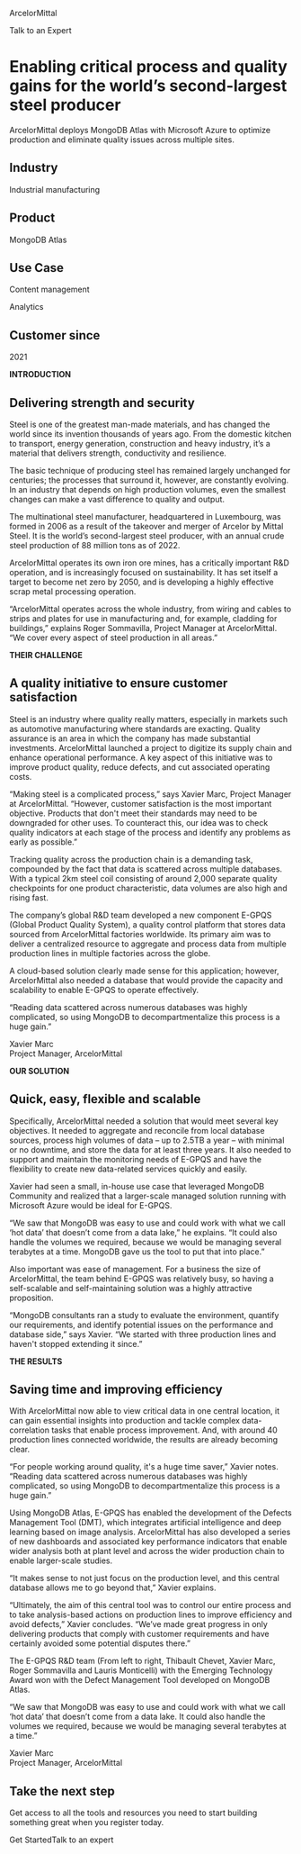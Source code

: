 ArcelorMittal

Talk to an Expert

# Enabling critical process and quality gains for the world’s second-largest steel producer

ArcelorMittal deploys MongoDB Atlas with Microsoft Azure to optimize production and eliminate quality issues across multiple sites.

## Industry

Industrial manufacturing

## Product

MongoDB Atlas

## Use Case

Content management

Analytics

## Customer since

2021

**INTRODUCTION**

## Delivering strength and security

Steel is one of the greatest man-made materials, and has changed the world since its invention thousands of years ago. From the domestic kitchen to transport, energy generation, construction and heavy industry, it’s a material that delivers strength, conductivity and resilience.

The basic technique of producing steel has remained largely unchanged for centuries; the processes that surround it, however, are constantly evolving. In an industry that depends on high production volumes, even the smallest changes can make a vast difference to quality and output.

The multinational steel manufacturer, headquartered in Luxembourg, was formed in 2006 as a result of the takeover and merger of Arcelor by Mittal Steel. It is the world’s second-largest steel producer, with an annual crude steel production of 88 million tons as of 2022.

ArcelorMittal operates its own iron ore mines, has a critically important R&D operation, and is increasingly focused on sustainability. It has set itself a target to become net zero by 2050, and is developing a highly effective scrap metal processing operation.

“ArcelorMittal operates across the whole industry, from wiring and cables to strips and plates for use in manufacturing and, for example, cladding for buildings,” explains Roger Sommavilla, Project Manager at ArcelorMittal. “We cover every aspect of steel production in all areas.”

**THEIR CHALLENGE**

## A quality initiative to ensure customer satisfaction

Steel is an industry where quality really matters, especially in markets such as automotive manufacturing where standards are exacting. Quality assurance is an area in which the company has made substantial investments. ArcelorMittal launched a project to digitize its supply chain and enhance operational performance. A key aspect of this initiative was to improve product quality, reduce defects, and cut associated operating costs.

“Making steel is a complicated process,” says Xavier Marc, Project Manager at ArcelorMittal. “However, customer satisfaction is the most important objective. Products that don't meet their standards may need to be downgraded for other uses. To counteract this, our idea was to check quality indicators at each stage of the process and identify any problems as early as possible.”

Tracking quality across the production chain is a demanding task, compounded by the fact that data is scattered across multiple databases. With a typical 2km steel coil consisting of around 2,000 separate quality checkpoints for one product characteristic, data volumes are also high and rising fast.

The company’s global R&D team developed a new component E-GPQS (Global Product Quality System), a quality control platform that stores data sourced from ArcelorMittal factories worldwide. Its primary aim was to deliver a centralized resource to aggregate and process data from multiple production lines in multiple factories across the globe.

A cloud-based solution clearly made sense for this application; however, ArcelorMittal also needed a database that would provide the capacity and scalability to enable E-GPQS to operate effectively.

“Reading data scattered across numerous databases was highly complicated, so using MongoDB to decompartmentalize this process is a huge gain.”

Xavier Marc  
Project Manager, ArcelorMittal

**OUR SOLUTION**

## Quick, easy, flexible and scalable

Specifically, ArcelorMittal needed a solution that would meet several key objectives. It needed to aggregate and reconcile from local database sources, process high volumes of data – up to 2.5TB a year – with minimal or no downtime, and store the data for at least three years. It also needed to support and maintain the monitoring needs of E-GPQS and have the flexibility to create new data-related services quickly and easily.

Xavier had seen a small, in-house use case that leveraged MongoDB Community and realized that a larger-scale managed solution running with Microsoft Azure would be ideal for E-GPQS.

“We saw that MongoDB was easy to use and could work with what we call ‘hot data’ that doesn’t come from a data lake,” he explains. “It could also handle the volumes we required, because we would be managing several terabytes at a time. MongoDB gave us the tool to put that into place.”

Also important was ease of management. For a business the size of ArcelorMittal, the team behind E-GPQS was relatively busy, so having a self-scalable and self-maintaining solution was a highly attractive proposition.

“MongoDB consultants ran a study to evaluate the environment, quantify our requirements, and identify potential issues on the performance and database side,” says Xavier. “We started with three production lines and haven't stopped extending it since.”

**THE RESULTS**

## Saving time and improving efficiency

With ArcelorMittal now able to view critical data in one central location, it can gain essential insights into production and tackle complex data-correlation tasks that enable process improvement. And, with around 40 production lines connected worldwide, the results are already becoming clear.

“For people working around quality, it's a huge time saver,” Xavier notes. “Reading data scattered across numerous databases was highly complicated, so using MongoDB to decompartmentalize this process is a huge gain.”

Using MongoDB Atlas, E-GPQS has enabled the development of the Defects Management Tool (DMT), which integrates artificial intelligence and deep learning based on image analysis. ArcelorMittal has also developed a series of new dashboards and associated key performance indicators that enable wider analysis both at plant level and across the wider production chain to enable larger-scale studies.

“It makes sense to not just focus on the production level, and this central database allows me to go beyond that,” Xavier explains.

“Ultimately, the aim of this central tool was to control our entire process and to take analysis-based actions on production lines to improve efficiency and avoid defects,” Xavier concludes. “We’ve made great progress in only delivering products that comply with customer requirements and have certainly avoided some potential disputes there.”

The E-GPQS R&D team (From left to right, Thibault Chevet, Xavier Marc, Roger Sommavilla and Lauris Monticelli) with the Emerging Technology Award won with the Defect Management Tool developed on MongoDB Atlas.

“We saw that MongoDB was easy to use and could work with what we call ‘hot data’ that doesn’t come from a data lake. It could also handle the volumes we required, because we would be managing several terabytes at a time.”

Xavier Marc  
Project Manager, ArcelorMittal

## Take the next step

Get access to all the tools and resources you need to start building something great when you register today.

Get StartedTalk to an expert